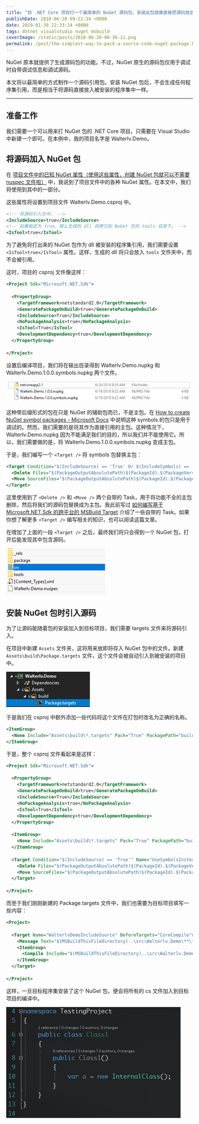 ```yaml
---
title: "将 .NET Core 项目打一个最简单的 NuGet 源码包，安装此包就像直接把源码放进项目一样"
publishDate: 2018-06-20 09:22:34 +0800
date: 2019-01-30 22:33:24 +0800
tags: dotnet visualstudio nuget msbuild
coverImage: /static/posts/2018-06-20-08-36-11.png
permalink: /post/the-simplest-way-to-pack-a-source-code-nuget-package.html
---
```


NuGet 原本就提供了生成源码包的功能。不过，NuGet 原生的源码包仅用于调试时自带调试信息和调试源码。

本文将以最简单的方式制作一个源码引用包。安装 NuGet 包后，不会生成任何程序集引用，而是相当于将源码直接放入被安装的程序集中一样。

---

<div id="toc"></div>

## 准备工作

我们需要一个可以用来打 NuGet 包的 .NET Core 项目，只需要在 Visual Studio 中新建一个即可。在本例中，我的项目名字是 Walterlv.Demo。

## 将源码加入 NuGet 包

在 [项目文件中的已知 NuGet 属性（使用这些属性，创建 NuGet 包就可以不需要 nuspec 文件啦）](/post/known-nuget-properties-in-csproj) 中，我说到了项目文件中的各种 NuGet 属性。在本文中，我们将使用到其中的一部分。

这些属性将设置到项目文件 Walterlv.Demo.csproj 中。

```xml
<!-- 将源码引入包中。 -->
<IncludeSource>true</IncludeSource>
<!-- 如果指定为 true，那么生成的 dll 将拷贝到 NuGet 包的 tools 目录下。 -->
<IsTool>true</IsTool>
```

为了避免将打出来的 NuGet 包作为 dll 被安装的程序集引用，我们需要设置 `<IsTool>true</IsTool>` 属性。这样，生成的 dll 将只会放入 `tools` 文件夹中，而不会被引用。

这时，项目的 csproj 文件像这样：

```xml
<Project Sdk="Microsoft.NET.Sdk">

  <PropertyGroup>
    <TargetFramework>netstandard2.0</TargetFramework>
    <GeneratePackageOnBuild>true</GeneratePackageOnBuild>
    <IncludeSource>True</IncludeSource>
    <NoPackageAnalysis>true</NoPackageAnalysis>
    <IsTool>True</IsTool>
    <DevelopmentDependency>true</DevelopmentDependency>
  </PropertyGroup>
  
</Project>
```

设置后编译项目，我们将在输出目录得到 Walterlv.Demo.nupkg 和 Walterlv.Demo.1.0.0.symbols.nupkg 两个文件。

![](/static/posts/2018-06-20-08-36-11.png)

这种带后缀形式的包在只是 NuGet 的辅助包而已，不是主包。在 [How to create NuGet symbol packages - Microsoft Docs](https://docs.microsoft.com/en-us/nuget/create-packages/symbol-packages?wt.mc_id=MVP) 中说明这种 symbols 的包只是用于调试的。然而，我们需要的是将其作为直接引用的主包。这种情况下，Walterlv.Demo.nupkg 因为不能满足我们的目的，所以我们并不能使用它。所以，我们需要做的是，将 Walterlv.Demo.1.0.0.symbols.nupkg 变成主包。

于是，我们编写一个 `<Target />` 将 symbols 包替换主包：

```xml
<Target Condition="$(IncludeSource) == 'True' Or $(IncludeSymbols) == 'True'" Name="UseSymbolsInsteadOfLib" AfterTargets="GenerateNuspec">
  <Delete Files="$(PackageOutputAbsolutePath)$(PackageId).$(PackageVersion).nupkg" />
  <Move SourceFiles="$(PackageOutputAbsolutePath)$(PackageId).$(PackageVersion).symbols.nupkg" DestinationFiles="$(PackageOutputAbsolutePath)$(PackageId).$(PackageVersion).nupkg" />
</Target>
```

这里使用到了 `<Delete />` 和 `<Move />` 两个自带的 Task，用于将功能不全的主包删除，然后将我们的源码包替换成为主包。我此前写过 [如何编写基于 Microsoft.NET.Sdk 的跨平台的 MSBuild Target](/post/write-msbuild-target) 介绍了一些自带的 Task。如果你想了解更多 `<Target />` 编写相关的知识，也可以阅读这篇文章。

在增加了上面的一段 `<Target />` 之后，最终我们将只会得到一个 NuGet 包，打开后能发现其中包含源码。

![生成的包](/static/posts/2018-06-20-09-15-55.png)

## 安装 NuGet 包时引入源码

为了让源码能随着包的安装加入到目标项目，我们需要 targets 文件来将源码引入。

在项目中新建 `Assets` 文件夹，这将用来放即将存入 NuGet 包中的文件。新建 `Assets\build\Package.targets` 文件，这个文件会被自动引入到被安装的项目中。

![](/static/posts/2018-06-20-09-14-56.png)

于是我们在 csproj 中额外添加一些代码将这个文件在打包时改名为正确的名称。

```xml
<ItemGroup>
  <None Include="Assets\build\*.targets" Pack="True" PackagePath="build\$(PackageId).targets" />
</ItemGroup>
```

于是，整个 csproj 文件看起来是这样：

```xml
<Project Sdk="Microsoft.NET.Sdk">

  <PropertyGroup>
    <TargetFramework>netstandard2.0</TargetFramework>
    <GeneratePackageOnBuild>true</GeneratePackageOnBuild>
    <IncludeSource>True</IncludeSource>
    <NoPackageAnalysis>true</NoPackageAnalysis>
    <IsTool>True</IsTool>
    <DevelopmentDependency>true</DevelopmentDependency>
  </PropertyGroup>
  
  <ItemGroup>
    <None Include="Assets\build\*.targets" Pack="True" PackagePath="build\$(PackageId).targets" />
  </ItemGroup>

  <Target Condition="$(IncludeSource) == 'True'" Name="UseSymbolsInsteadOfLib" AfterTargets="GenerateNuspec">
    <Delete Files="$(PackageOutputAbsolutePath)$(PackageId).$(PackageVersion).nupkg" />
    <Move SourceFiles="$(PackageOutputAbsolutePath)$(PackageId).$(PackageVersion).symbols.nupkg" DestinationFiles="$(PackageOutputAbsolutePath)$(PackageId).$(PackageVersion).nupkg" />
  </Target>

</Project>
```

而至于我们刚刚新建的 Package.targets 文件中，我们也需要为目标项目填写一些内容：

```xml
<Project>

  <Target Name="WalterlvDemoIncludeSource" BeforeTargets="CoreCompile">
    <Message Text="$(MSBuildThisFileDirectory)..\src\Walterlv.Demo\**\*.cs" />
    <ItemGroup>
      <Compile Include="$(MSBuildThisFileDirectory)..\src\Walterlv.Demo\**\*.cs" />
    </ItemGroup>
  </Target>

</Project>
```

这样，一旦目标程序集安装了这个 NuGet 包，便会将所有的 cs 文件加入到目标项目的编译中。

![不会出现编译错误](/static/posts/2018-06-20-09-21-56.png)



